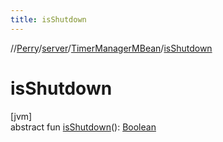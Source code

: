 ```yaml
---
title: isShutdown
---
```

//[Perry](../../../index.html)/[server](../index.html)/[TimerManagerMBean](index.html)/[isShutdown](is-shutdown.html)



# isShutdown



[jvm]\
abstract fun [isShutdown](is-shutdown.html)(): [Boolean](https://kotlinlang.org/api/latest/jvm/stdlib/kotlin/-boolean/index.html)




